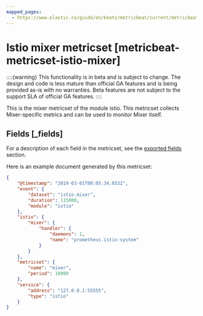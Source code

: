 ```yaml
---
mapped_pages:
  - https://www.elastic.co/guide/en/beats/metricbeat/current/metricbeat-metricset-istio-mixer.html
---
```


# Istio mixer metricset [metricbeat-metricset-istio-mixer]

::::{warning}
This functionality is in beta and is subject to change. The design and code is less mature than official GA features and is being provided as-is with no warranties. Beta features are not subject to the support SLA of official GA features.
::::


This is the mixer metricset of the module istio. This metricset collects Mixer-specific metrics and can be used to monitor Mixer itself.

## Fields [_fields]

For a description of each field in the metricset, see the [exported fields](/reference/metricbeat/exported-fields-istio.md) section.

Here is an example document generated by this metricset:

```json
{
    "@timestamp": "2019-03-01T08:05:34.853Z",
    "event": {
        "dataset": "istio.mixer",
        "duration": 115000,
        "module": "istio"
    },
    "istio": {
        "mixer": {
            "handler": {
                "daemons": 1,
                "name": "prometheus.istio-system"
            }
        }
    },
    "metricset": {
        "name": "mixer",
        "period": 10000
    },
    "service": {
        "address": "127.0.0.1:55555",
        "type": "istio"
    }
}
```
